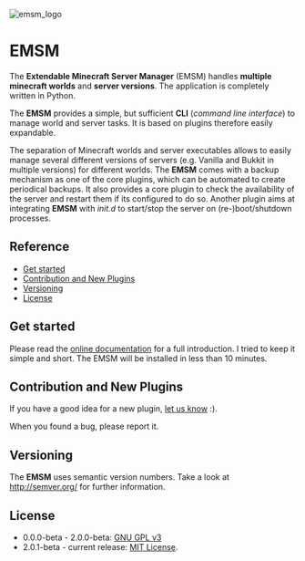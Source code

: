 ![emsm_logo](http://emsm.readthedocs.org/en/latest/_static/emsm_48x48.png)

# EMSM
The **Extendable Minecraft Server Manager** (EMSM) handles
**multiple minecraft worlds** and **server versions**. The application is 
completely written in Python.

The **EMSM** provides a simple, but sufficient **CLI** (*command line interface*)
to manage world and server tasks.
It is based on plugins therefore easily expandable.

The separation of Minecraft worlds and server executables allows to easily
manage several different versions of servers (e.g. Vanilla and Bukkit in 
multiple versions) for different worlds. The **EMSM** comes with a backup 
mechanism as one of the core plugins, which can be automated to create
periodical backups. It also provides a core plugin to check the availability 
of the server and restart them if its configured to do so. Another plugin aims 
at integrating **EMSM** with *init.d* to start/stop the server on
(re-)boot/shutdown processes.


## Reference
* [Get started](#get-started)
* [Contribution and New Plugins](#contribution-and-new-plugins)
* [Versioning](#versioning)
* [License](#license)


## Get started
Please read the [online documentation](http://emsm.readthedocs.org) for 
a full introduction. I tried to keep it simple and short. The EMSM will
be installed in less than 10 minutes.


## Contribution and New Plugins
If you have a good idea for a new plugin, 
[let us know](https://github.com/benediktschmitt/emsm/issues) :).

When you found a bug, please report it. 


## Versioning
The **EMSM** uses semantic version numbers. Take a look at http://semver.org/
for further information.


## License
* 0.0.0-beta - 2.0.0-beta: [GNU GPL v3](https://www.gnu.org/copyleft/gpl.html)
* 2.0.1-beta - current release: [MIT License](LICENSE).